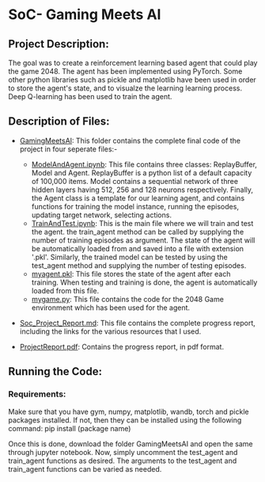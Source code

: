 # SoC- Gaming Meets AI

## Project Description:
The goal was to create a reinforcement learning based agent that could play the game 2048. 
The agent has been implemented using PyTorch. Some other python libraries such as pickle and matplotlib have been used in order to store the agent's state, and to visualze the learning learning process. 
Deep Q-learning has been used to train the agent.

## Description of Files:
- [GamingMeetsAI](https://github.com/adityajain3jan/GamingMeetsAI/tree/main/GamingMeetsAI): This folder contains the complete final code of the project in four seperate files:-
  * [ModelAndAgent.ipynb](https://github.com/adityajain3jan/GamingMeetsAI/blob/main/GamingMeetsAI/ModelAndAgent.ipynb): This file contains three classes: ReplayBuffer, Model and Agent. ReplayBuffer is a python list of a default capacity of 100,000 items. Model contains a sequential network of three hidden layers having 512, 256 and 128 neurons respectively. Finally, the Agent class is a template for our learning agent, and contains functions for training the model instance, running the episodes, updating target network, selecting actions.
  * [TrainAndTest.ipynb](https://github.com/adityajain3jan/GamingMeetsAI/blob/main/GamingMeetsAI/TrainAndTest.ipynb): This is the main file where we will train and test the agent. the train_agent method can be called by supplying the number of training episodes as argument. The state of the agent will be automatically loaded from and saved into a file with extension '.pkl'. Similarly, the trained model can be tested by using the test_agent method and supplying the number of testing episodes.
  * [myagent.pkl](https://github.com/adityajain3jan/GamingMeetsAI/blob/main/GamingMeetsAI/myagent.pkl): This file stores the state of the agent after each training. When testing and training is done, the agent is automatically loaded from this file.
  * [mygame.py](https://github.com/adityajain3jan/GamingMeetsAI/blob/main/GamingMeetsAI/mygame.py): This file contains the code for the 2048 Game environment which has been used for the agent.
 
 - [Soc_Project_Report.md](https://github.com/adityajain3jan/GamingMeetsAI/blob/main/SoC_Project_Report.md): This file contains the complete progress report, including the links for the various resources that I used.
 - [ProjectReport.pdf](https://github.com/adityajain3jan/GamingMeetsAI/blob/main/Progress%20Report.pdf): Contains the progress report, in pdf format.
 
 ## Running the Code:
 ### Requirements:
 Make sure that you have gym, numpy, matplotlib, wandb, torch and pickle packages installed. If not, then they can be installed using the following command:
 pip install (package name)
 
 Once this is done, download the folder GamingMeetsAI and open the same through jupyter notebook. Now, simply uncomment the test_agent and train_agent functions as desired. 
 The arguments to the test_agent and train_agent functions can be varied as needed.
